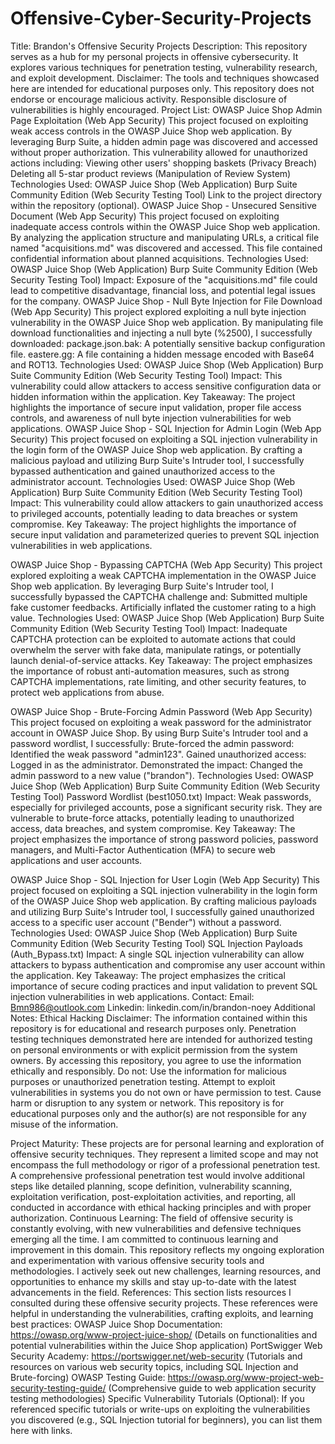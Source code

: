 # Offensive-Cyber-Security-Projects

Title: Brandon's Offensive Security Projects
Description: This repository serves as a hub for my personal projects in offensive cybersecurity. It explores various techniques for penetration testing, vulnerability research, and exploit development.
Disclaimer: The tools and techniques showcased here are intended for educational purposes only. This repository does not endorse or encourage malicious activity. Responsible disclosure of vulnerabilities is highly encouraged.
Project List:
OWASP Juice Shop Admin Page Exploitation (Web App Security)
This project focused on exploiting weak access controls in the OWASP Juice Shop web application. By leveraging Burp Suite, a hidden admin page was discovered and accessed without proper authorization. This vulnerability allowed for unauthorized actions including:
Viewing other users' shopping baskets (Privacy Breach)
Deleting all 5-star product reviews (Manipulation of Review System)
Technologies Used:
OWASP Juice Shop (Web Application)
Burp Suite Community Edition (Web Security Testing Tool)
Link to the project directory within the repository (optional).
OWASP Juice Shop - Unsecured Sensitive Document (Web App Security)
This project focused on exploiting inadequate access controls within the OWASP Juice Shop web application. By analyzing the application structure and manipulating URLs, a critical file named "acquisitions.md" was discovered and accessed. This file contained confidential information about planned acquisitions.
Technologies Used:
OWASP Juice Shop (Web Application)
Burp Suite Community Edition (Web Security Testing Tool)
Impact:
Exposure of the "acquisitions.md" file could lead to competitive disadvantage, financial loss, and potential legal issues for the company.
OWASP Juice Shop - Null Byte Injection for File Download (Web App Security)
This project explored exploiting a null byte injection vulnerability in the OWASP Juice Shop web application. By manipulating file download functionalities and injecting a null byte (%2500), I successfully downloaded:
package.json.bak: A potentially sensitive backup configuration file.
eastere.gg: A file containing a hidden message encoded with Base64 and ROT13.
Technologies Used:
OWASP Juice Shop (Web Application)
Burp Suite Community Edition (Web Security Testing Tool)
Impact:
This vulnerability could allow attackers to access sensitive configuration data or hidden information within the application.
Key Takeaway:
The project highlights the importance of secure input validation, proper file access controls, and awareness of null byte injection vulnerabilities for web applications.
OWASP Juice Shop - SQL Injection for Admin Login (Web App Security)
This project focused on exploiting a SQL injection vulnerability in the login form of the OWASP Juice Shop web application. By crafting a malicious payload and utilizing Burp Suite's Intruder tool, I successfully bypassed authentication and gained unauthorized access to the administrator account.
Technologies Used:
OWASP Juice Shop (Web Application)
Burp Suite Community Edition (Web Security Testing Tool)
Impact:
This vulnerability could allow attackers to gain unauthorized access to privileged accounts, potentially leading to data breaches or system compromise.
Key Takeaway:
The project highlights the importance of secure input validation and parameterized queries to prevent SQL injection vulnerabilities in web applications.

OWASP Juice Shop - Bypassing CAPTCHA (Web App Security)
This project explored exploiting a weak CAPTCHA implementation in the OWASP Juice Shop web application. By leveraging Burp Suite's Intruder tool, I successfully bypassed the CAPTCHA challenge and:
Submitted multiple fake customer feedbacks.
Artificially inflated the customer rating to a high value.
Technologies Used:
OWASP Juice Shop (Web Application)
Burp Suite Community Edition (Web Security Testing Tool)
Impact:
Inadequate CAPTCHA protection can be exploited to automate actions that could overwhelm the server with fake data, manipulate ratings, or potentially launch denial-of-service attacks.
Key Takeaway:
The project emphasizes the importance of robust anti-automation measures, such as strong CAPTCHA implementations, rate limiting, and other security features, to protect web applications from abuse.

OWASP Juice Shop - Brute-Forcing Admin Password (Web App Security)
This project focused on exploiting a weak password for the administrator account in OWASP Juice Shop. By using Burp Suite's Intruder tool and a password wordlist, I successfully:
Brute-forced the admin password: Identified the weak password "admin123".
Gained unauthorized access: Logged in as the administrator.
Demonstrated the impact: Changed the admin password to a new value ("brandon").
Technologies Used:
OWASP Juice Shop (Web Application)
Burp Suite Community Edition (Web Security Testing Tool)
Password Wordlist (best1050.txt)
Impact:
Weak passwords, especially for privileged accounts, pose a significant security risk. They are vulnerable to brute-force attacks, potentially leading to unauthorized access, data breaches, and system compromise.
Key Takeaway:
The project emphasizes the importance of strong password policies, password managers, and Multi-Factor Authentication (MFA) to secure web applications and user accounts.

OWASP Juice Shop - SQL Injection for User Login (Web App Security)
This project focused on exploiting a SQL injection vulnerability in the login form of the OWASP Juice Shop web application. By crafting malicious payloads and utilizing Burp Suite's Intruder tool, I successfully gained unauthorized access to a specific user account ("Bender") without a password.
Technologies Used:
OWASP Juice Shop (Web Application)
Burp Suite Community Edition (Web Security Testing Tool)
SQL Injection Payloads (Auth_Bypass.txt)
Impact:
A single SQL injection vulnerability can allow attackers to bypass authentication and compromise any user account within the application.
Key Takeaway:
The project emphasizes the critical importance of secure coding practices and input validation to prevent SQL injection vulnerabilities in web applications.
Contact: 
Email: Bmn986@outlook.com
Linkedin: linkedin.com/in/brandon-noey
Additional Notes:
Ethical Hacking Disclaimer: 
The information contained within this repository is for educational and research purposes only. Penetration testing techniques demonstrated here are intended for authorized testing on personal environments or with explicit permission from the system owners. By accessing this repository, you agree to use the information ethically and responsibly.
Do not:
Use the information for malicious purposes or unauthorized penetration testing.
Attempt to exploit vulnerabilities in systems you do not own or have permission to test.
Cause harm or disruption to any system or network.
This repository is for educational purposes only and the author(s) are not responsible for any misuse of the information.

Project Maturity:
These projects are for personal learning and exploration of offensive security techniques. They represent a limited scope and may not encompass the full methodology or rigor of a professional penetration test. A comprehensive professional penetration test would involve additional steps like detailed planning, scope definition, vulnerability scanning, exploitation verification, post-exploitation activities, and reporting, all conducted in accordance with ethical hacking principles and with proper authorization.
Continuous Learning: 
The field of offensive security is constantly evolving, with new vulnerabilities and defensive techniques emerging all the time. I am committed to continuous learning and improvement in this domain. This repository reflects my ongoing exploration and experimentation with various offensive security tools and methodologies. I actively seek out new challenges, learning resources, and opportunities to enhance my skills and stay up-to-date with the latest advancements in the field.
References: 
	This section lists resources I consulted during these offensive security projects. These references were helpful in understanding the vulnerabilities, crafting exploits, and learning best practices:
OWASP Juice Shop Documentation: https://owasp.org/www-project-juice-shop/ (Details on functionalities and potential vulnerabilities within the Juice Shop application)
PortSwigger Web Security Academy: https://portswigger.net/web-security (Tutorials and resources on various web security topics, including SQL Injection and Brute-forcing)
OWASP Testing Guide: https://owasp.org/www-project-web-security-testing-guide/ (Comprehensive guide to web application security testing methodologies)
Specific Vulnerability Tutorials (Optional):
If you referenced specific tutorials or write-ups on exploiting the vulnerabilities you discovered (e.g., SQL Injection tutorial for beginners), you can list them here with links.
